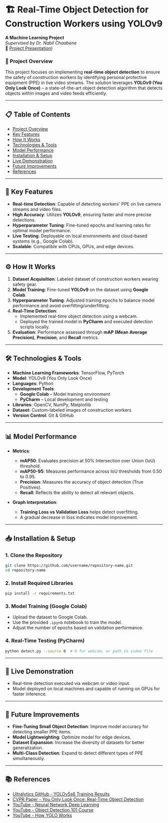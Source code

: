 

# 🏗️ Real-Time Object Detection for Construction Workers using YOLOv9  
**A Machine Learning Project**  
*Supervised by Dr. Nabil Chaabene*  
🔗 [Project Presentation](https://www.canva.com/design/DAGCGxwJQpo/AE-u1nBwy_46SF7qF8ZLJQ/view?utm_content=DAGCGxwJQpo&utm_campaign=designshare&utm_medium=link2&utm_source=uniquelinks&utlId=hdfef3dbaf6))

### 📌 Project Overview  
This project focuses on implementing **real-time object detection** to ensure the safety of construction workers by identifying personal protective equipment (PPE) in live video streams. The solution leverages **YOLOv9 (You Only Look Once)** – a state-of-the-art object detection algorithm that detects objects within images and video feeds efficiently.

---

## 📋 Table of Contents  
- [Project Overview](#-project-overview)  
- [Key Features](#-key-features)  
- [How It Works](#-how-it-works)  
- [Technologies & Tools](#-technologies--tools)  
- [Model Performance](#-model-performance)  
- [Installation & Setup](#-installation--setup)  
- [Live Demonstration](#-live-demonstration)  
- [Future Improvements](#-future-improvements)  
- [References](#-references)  

---

## 🚀 Key Features  
- **Real-time Detection**: Capable of detecting workers' PPE on live camera streams and video files.  
- **High Accuracy**: Utilizes **YOLOv9**, ensuring faster and more precise detections.  
- **Hyperparameter Tuning**: Fine-tuned epochs and learning rates for optimal model performance.  
- **Live Testing**: Deployable on local environments and cloud-based systems (e.g., Google Colab).  
- **Scalable**: Compatible with CPUs, GPUs, and edge devices.  

---

## ⚙️ How It Works  
1. **Dataset Acquisition**: Labeled dataset of construction workers wearing safety gear.  
2. **Model Training**: Fine-tuned **YOLOv9** on the dataset using **Google Colab**.  
3. **Hyperparameter Tuning**: Adjusted training epochs to balance model performance and avoid overfitting/underfitting.  
4. **Real-Time Detection**:  
   - Implemented real-time object detection using a webcam.  
   - Deployed the trained model in **PyCharm** and executed detection scripts locally.  
5. **Evaluation**: Performance assessed through **mAP (Mean Average Precision)**, **Precision**, and **Recall** metrics.  

---

## 🛠️ Technologies & Tools  
- **Machine Learning Frameworks**: TensorFlow, PyTorch  
- **Model**: YOLOv9 (You Only Look Once)  
- **Languages**: Python  
- **Development Tools**:  
   - **Google Colab** – Model training environment  
   - **PyCharm** – Local development and testing  
- **Libraries**: OpenCV, NumPy, Matplotlib  
- **Dataset**: Custom-labeled images of construction workers  
- **Version Control**: Git & GitHub  

---

## 📊 Model Performance  
- **Metrics**:  
   - **mAP50**: Evaluates precision at 50% Intersection over Union (IoU) threshold.  
   - **mAP50-95**: Measures performance across IoU thresholds from 0.50 to 0.95.  
   - **Precision**: Measures the accuracy of object detection (True Positives).  
   - **Recall**: Reflects the ability to detect all relevant objects.  

- **Graph Interpretation**:  
   - **Training Loss vs Validation Loss** helps detect overfitting.  
   - A gradual decrease in loss indicates model improvement.  

---

## 📥 Installation & Setup  
### 1. Clone the Repository  
```bash
git clone https://github.com/username/repository-name.git
cd repository-name
```  

### 2. Install Required Libraries  
```bash
pip install -r requirements.txt
```  

### 3. Model Training (Google Colab)  
- Upload the dataset to Google Colab.  
- Use the provided `.ipynb` notebook to train the model.  
- Adjust the number of epochs based on validation performance.  

### 4. Real-Time Testing (PyCharm)  
```bash
python detect.py --source 0  # 0 for webcam, or path to video file
```  

---

## 🎥 Live Demonstration  
- Real-time detection executed via webcam or video input.  
- Model deployed on local machines and capable of running on GPUs for faster inference.  

---

## 🔧 Future Improvements  
- **Fine-Tuning Small Object Detection**: Improve model accuracy for detecting smaller PPE items.  
- **Model Lightweighting**: Optimize model for edge devices.  
- **Dataset Expansion**: Increase the diversity of datasets for better generalization.  
- **Multi-Class Detection**: Expand to detect different types of PPE simultaneously.  

---

## 📚 References  
- [Ultralytics GitHub - YOLOv5s6 Training Results](https://github.com/ultralytics/yolov5/issues/8185)  
- [CVPR Paper - You Only Look Once: Real-Time Object Detection](https://www.cv-foundation.org/openaccess/content_cvpr_2016/papers/Redmon_You_Only_Look_CVPR_2016_paper.pdf)  
- [YouTube - Neural Network Deep Learning](https://www.youtube.com/watch?v=aircAruvnKk)  
- [YouTube - Object Detection 101 Course](https://www.youtube.com/watch?v=WgPbbWmnXJ8)  
- [YouTube - How YOLO Works](https://www.youtube.com/watch?v=svn9-xV7wjk)  
